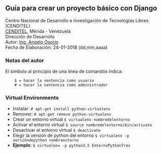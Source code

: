 ## Guía para crear un proyecto básico con Django
Centro Nacional de Desarrollo e Investigación de Tecnologías Libres (CENDITEL) <br>
[CENDITEL](https://www.cenditel.gob.ve/), Mérida - Venezuela<br>
Dirección de Desarrollo<br>
Autor: [Ing. Angelo Osorio](https://twitter.com/Engel_PAIN)<br>
Fecha de Elaboración: 24-01-2018 (dd,mm,aaaa)

### Notas del autor
El símbolo al principio de una línea de comandos indica:
```
    $ = hacer la sentencia como usuario
    # = hacer la sentencia como administrador
```
### Virtual Environments

* Instalar: `# apt-get install python-virtualenv`
* Remover: `# apt-get remove python-virtualenv`
* Crear un entorno virtual `$ virtualenv nombredelentorno`
* Activar el entorno virtual `$ source nombredelentorno/bin/activate`
* Desactivar el entorno virtual `$ deactivate`
* Elegir la versión de python del entorno `$ virtualenv -p versióndepython nombreentorno`
* **Ejemplo**: `$ virtualenv -p python3.5 EntornoPythonTres`
